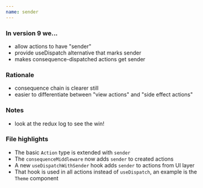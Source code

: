 ```yaml
---
name: sender
---
```


### In version 9 we...

- allow actions to have "sender"
- provide useDispatch alternative that marks sender
- makes consequence-dispatched actions get sender

### Rationale

- consequence chain is clearer still
- easier to differentiate between "view actions" and "side effect actions"

### Notes

- look at the redux log to see the win!

### File highlights

- The basic <span data-file-link="redux/lib/types/action"><code>Action</code></span> type is extended with `sender`
- The <span data-file-link="redux/lib/consequence"><code>consequenceMiddleware</code></span> now adds `sender` to created actions
- A new <span data-file-link="app/useDispatchWithSender"><code>useDispatchWithSender</code></span> hook adds `sender` to actions from UI layer
- That hook is used in all actions instead of `useDispatch`, an example is the <span data-file-link="app/Theme"><code>Theme</code></span> component
